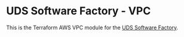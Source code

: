 # UDS Software Factory - VPC

This is the Terraform AWS VPC module for the [UDS Software
Factory](https://github.com/defenseunicorns/uds-package-software-factory).
